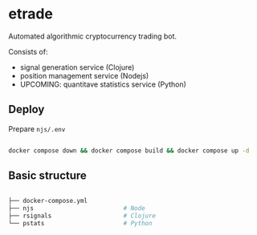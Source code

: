 # etrade

Automated algorithmic cryptocurrency trading bot.

Consists of:

- signal generation service (Clojure)
- position management service (Nodejs)
- UPCOMING: quantitave statistics service (Python)

## Deploy

Prepare `njs/.env`


```sh

docker compose down && docker compose build && docker compose up -d

```

## Basic structure

```sh

├── docker-compose.yml
├── njs                         # Node
├── rsignals                    # Clojure
└── pstats                      # Python

```
